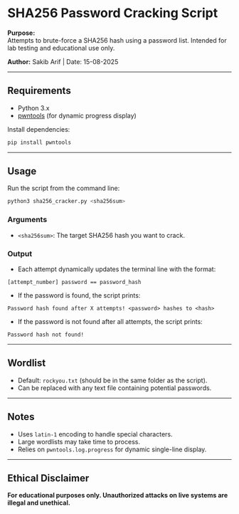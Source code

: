 # SHA256 Password Cracking Script

**Purpose:**\
Attempts to brute-force a SHA256 hash using a password list. Intended for lab testing and educational use only.

**Author:** Sakib Arif | Date: 15-08-2025

---

## Requirements

- Python 3.x
- [pwntools](https://pypi.org/project/pwntools/) (for dynamic progress display)

Install dependencies:

```bash
pip install pwntools
```

---

## Usage

Run the script from the command line:

```bash
python3 sha256_cracker.py <sha256sum>
```

### Arguments

- `<sha256sum>`: The target SHA256 hash you want to crack.

### Output

- Each attempt dynamically updates the terminal line with the format:

```
[attempt_number] password == password_hash
```

- If the password is found, the script prints:

```
Password hash found after X attempts! <password> hashes to <hash>
```

- If the password is not found after all attempts, the script prints:

```
Password hash not found!
```

---

## Wordlist

- Default: `rockyou.txt` (should be in the same folder as the script).
- Can be replaced with any text file containing potential passwords.

---

## Notes

- Uses `latin-1` encoding to handle special characters.
- Large wordlists may take time to process.
- Relies on `pwntools.log.progress` for dynamic single-line display.

---

## Ethical Disclaimer

**For educational purposes only. Unauthorized attacks on live systems are illegal and unethical.**

